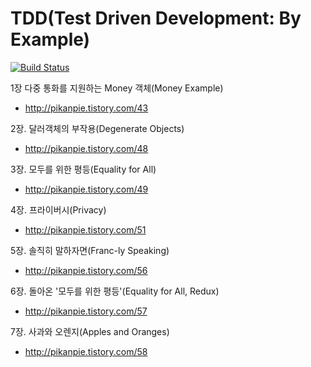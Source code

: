# TDD(Test Driven Development: By Example)

[![Build Status](https://travis-ci.org/JuHyun/tddbe.svg?branch=master)](https://travis-ci.org/JuHyun/tddbe)

1장 다중 통화를 지원하는 Money 객체(Money Example)
 - http://pikanpie.tistory.com/43

2장. 달러객체의 부작용(Degenerate Objects)
 - http://pikanpie.tistory.com/48

3장. 모두를 위한 평등(Equality for All)
 - http://pikanpie.tistory.com/49

4장. 프라이버시(Privacy)
 - http://pikanpie.tistory.com/51

5장. 솔직히 말하자면(Franc-ly Speaking)
 - http://pikanpie.tistory.com/56

6장. 돌아온 '모두를 위한 평등'(Equality for All, Redux)
 - http://pikanpie.tistory.com/57

7장. 사과와 오렌지(Apples and Oranges)
 - http://pikanpie.tistory.com/58
